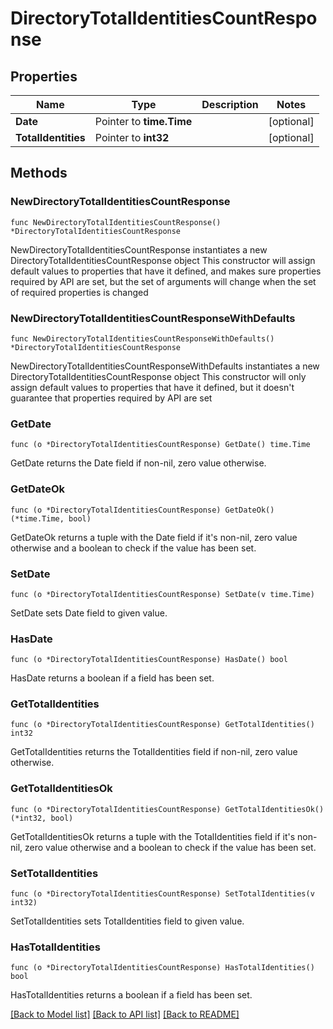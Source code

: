 # DirectoryTotalIdentitiesCountResponse

## Properties

Name | Type | Description | Notes
------------ | ------------- | ------------- | -------------
**Date** | Pointer to **time.Time** |  | [optional] 
**TotalIdentities** | Pointer to **int32** |  | [optional] 

## Methods

### NewDirectoryTotalIdentitiesCountResponse

`func NewDirectoryTotalIdentitiesCountResponse() *DirectoryTotalIdentitiesCountResponse`

NewDirectoryTotalIdentitiesCountResponse instantiates a new DirectoryTotalIdentitiesCountResponse object
This constructor will assign default values to properties that have it defined,
and makes sure properties required by API are set, but the set of arguments
will change when the set of required properties is changed

### NewDirectoryTotalIdentitiesCountResponseWithDefaults

`func NewDirectoryTotalIdentitiesCountResponseWithDefaults() *DirectoryTotalIdentitiesCountResponse`

NewDirectoryTotalIdentitiesCountResponseWithDefaults instantiates a new DirectoryTotalIdentitiesCountResponse object
This constructor will only assign default values to properties that have it defined,
but it doesn't guarantee that properties required by API are set

### GetDate

`func (o *DirectoryTotalIdentitiesCountResponse) GetDate() time.Time`

GetDate returns the Date field if non-nil, zero value otherwise.

### GetDateOk

`func (o *DirectoryTotalIdentitiesCountResponse) GetDateOk() (*time.Time, bool)`

GetDateOk returns a tuple with the Date field if it's non-nil, zero value otherwise
and a boolean to check if the value has been set.

### SetDate

`func (o *DirectoryTotalIdentitiesCountResponse) SetDate(v time.Time)`

SetDate sets Date field to given value.

### HasDate

`func (o *DirectoryTotalIdentitiesCountResponse) HasDate() bool`

HasDate returns a boolean if a field has been set.

### GetTotalIdentities

`func (o *DirectoryTotalIdentitiesCountResponse) GetTotalIdentities() int32`

GetTotalIdentities returns the TotalIdentities field if non-nil, zero value otherwise.

### GetTotalIdentitiesOk

`func (o *DirectoryTotalIdentitiesCountResponse) GetTotalIdentitiesOk() (*int32, bool)`

GetTotalIdentitiesOk returns a tuple with the TotalIdentities field if it's non-nil, zero value otherwise
and a boolean to check if the value has been set.

### SetTotalIdentities

`func (o *DirectoryTotalIdentitiesCountResponse) SetTotalIdentities(v int32)`

SetTotalIdentities sets TotalIdentities field to given value.

### HasTotalIdentities

`func (o *DirectoryTotalIdentitiesCountResponse) HasTotalIdentities() bool`

HasTotalIdentities returns a boolean if a field has been set.


[[Back to Model list]](../README.md#documentation-for-models) [[Back to API list]](../README.md#documentation-for-api-endpoints) [[Back to README]](../README.md)


